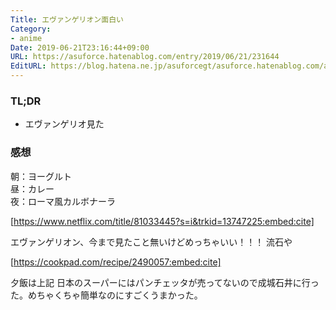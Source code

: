 ```yaml
---
Title: エヴァンゲリオン面白い
Category:
- anime
Date: 2019-06-21T23:16:44+09:00
URL: https://asuforce.hatenablog.com/entry/2019/06/21/231644
EditURL: https://blog.hatena.ne.jp/asuforcegt/asuforce.hatenablog.com/atom/entry/17680117127204427132
---
```


### TL;DR
- エヴァンゲリオ見た

### 感想
朝：ヨーグルト  
昼：カレー  
夜：ローマ風カルボナーラ



[https://www.netflix.com/title/81033445?s=i&trkid=13747225:embed:cite]



エヴァンゲリオン、今まで見たこと無いけどめっちゃいい！！！
流石や

[https://cookpad.com/recipe/2490057:embed:cite]

夕飯は上記
日本のスーパーにはパンチェッタが売ってないので成城石井に行った。めちゃくちゃ簡単なのにすごくうまかった。

